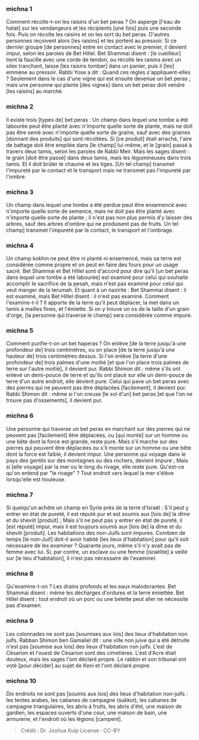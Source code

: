 
### michna 1
Comment récolte-t-on les raisins d'un bet peras ? On asperge [l'eau de hatat] sur les vendangeurs et les récipients [une fois] puis une seconde fois. Puis on récolte les raisins et on les sort du bet peras. D'autres personnes reçoivent alors [les raisins] et les portent au pressoir. Si ce dernier groupe [de personnes] entre en contact avec le premier, il devient impur, selon les paroles de Bet Hillel. Bet Shammai disent : [le cueilleur] tient la faucille avec une corde de tendon, ou récolte les raisins avec un silex tranchant, laisse [les raisins tomber] dans un panier, puis il [les] emmène au pressoir. Rabbi Yose a dit : Quand ces règles s'appliquent-elles ? Seulement dans le cas d'une vigne qui est ensuite devenue un bet peras ; mais une personne qui plante [des vignes] dans un bet peras doit vendre [les raisins] au marché.

### michna 2
Il existe trois [types de] bet peras : Un champ dans lequel une tombe a été labourée peut être planté avec n'importe quelle sorte de plante, mais ne doit pas être semé avec n'importe quelle sorte de graine, sauf avec des graines [donnant des produits] qui sont récoltées. Si [ce produit] était arraché, l'aire de battage doit être empilée dans [le champ] lui-même, et le [grain] passé à travers deux tamis, selon les paroles de Rabbi Meir. Mais les sages disent : le grain [doit être passé] dans deux tamis, mais les légumineuses dans trois tamis. Et il doit brûler le chaume et les tiges. [Un tel champ] transmet l'impureté par le contact et le transport mais ne transmet pas l'impureté par l'ombre.

### michna 3
Un champ dans lequel une tombe a été perdue peut être ensemencé avec n'importe quelle sorte de semence, mais ne doit pas être planté avec n'importe quelle sorte de plante ; il n'est pas non plus permis d'y laisser des arbres, sauf des arbres d'ombre qui ne produisent pas de fruits. Un tel champ] transmet l'impureté par le contact, le transport et l'ombrage.

### michna 4
Un champ kokhin ne peut être ni planté ni ensemencé, mais sa terre est considérée comme propre et on peut en faire des fours pour un usage sacré. Bet Shammai et Bet Hillel sont d'accord pour dire qu'il [un bet peras dans lequel une tombe a été labourée] est examiné pour celui qui souhaite accomplir le sacrifice de la pesah, mais n'est pas examiné pour celui qui veut manger de la terumah. Et quant à un nazirite : Bet Shammai disent : il est examiné, mais Bet Hillel disent : il n'est pas examiné. Comment l'examine-t-il ? Il apporte de la terre qu'il peut déplacer, la met dans un tamis à mailles fines, et l'émiette. Si on y trouve un os de la taille d'un grain d'orge, [la personne qui traverse le champ] sera considérée comme impure.

### michna 5
Comment purifie-t-on un bet haperas ? On enlève [de la terre jusqu'à une profondeur de] trois centimètres, ou on place [de la terre jusqu'à une hauteur de] trois centimètres dessus. Si l'on enlève [la terre d'une profondeur de] trois palmes d'une moitié [et que l'on place trois palmes de terre sur l'autre moitié], il devient pur. Rabbi Shimon dit : même s'ils ont enlevé un demi-pouce de terre et qu'ils ont placé sur elle un demi-pouce de terre d'un autre endroit, elle devient pure. Celui qui pave un bet peras avec des pierres qui ne peuvent pas être déplacées [facilement], il devient pur. Rabbi Shimon dit : même si l'on creuse [le sol d'un] bet peras [et que l'on ne trouve pas d'ossements], il devient pur.

### michna 6
Une personne qui traverse un bet peras en marchant sur des pierres qui ne peuvent pas [facilement] être déplacées, ou [qui monte] sur un homme ou une bête dont la force est grande, reste pure. Mais s'il marche sur des pierres qui peuvent être déplacées ou s'il monte sur un homme ou une bête dont la force est faible, il devient impur. Une personne qui voyage dans le pays des gentils sur des montagnes ou des rochers, devient impure ; Mais si [elle voyage] par la mer ou le long du rivage, elle reste pure. Qu'est-ce qu'on entend par "le rivage" ? Tout endroit vers lequel la mer s'élève lorsqu'elle est houleuse.

### michna 7
Si quelqu'un achète un champ en Syrie près de la terre d'Israël : S'il peut y entrer en état de pureté, il est réputé pur et est soumis aux [lois de] la dîme et du sheviit [produit] ; Mais s'il ne peut pas y entrer en état de pureté, il [est réputé] impur, mais il est toujours soumis aux [lois de] la dîme et du sheviit [produit]. Les habitations des non-Juifs sont impures. Combien de temps [le non-Juif] doit-il avoir habité [les lieux d'habitation] pour qu'il soit nécessaire de les examiner ? Quarante jours, même s'il n'y avait pas de femme avec lui. Si, par contre, un esclave ou une femme [israélite] a veillé sur [le lieu d'habitation], il n'est pas nécessaire de l'examiner.

### michna 8
Qu'examine-t-on ? Les drains profonds et les eaux malodorantes. Bet Shammai disent : même les décharges d'ordures et la terre émiettée. Bet Hillel disent : tout endroit où un porc ou une belette peut aller ne nécessite pas d'examen.

### michna 9
Les colonnades ne sont pas [soumises aux lois] des lieux d'habitation non juifs. Rabban Shimon ben Gamaliel dit : une ville non juive qui a été détruite n'est pas [soumise aux lois] des lieux d'habitation non juifs. L'est de Césarion et l'ouest de Césarion sont des cimetières. L'est d'Acre était douteux, mais les sages l'ont déclaré propre. Le rabbin et son tribunal ont voté [pour décider] au sujet de Keni et l'ont déclaré propre.

### michna 10
Dix endroits ne sont pas [soumis aux lois] des lieux d'habitation non-juifs : les tentes arabes, les cabanes de campagne (sukkot), les cabanes de campagne triangulaires, les abris à fruits, les abris d'été, une maison de gardien, les espaces ouverts d'une cour, une maison de bain, une armurerie, et l'endroit où les légions [campent].

>Crédit : Dr. Joshua Kulp
>License : CC-BY